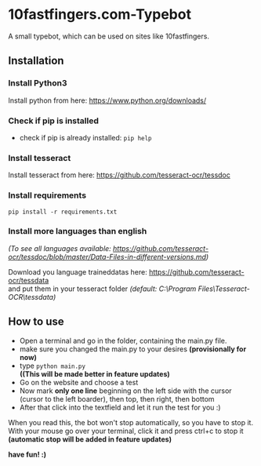 # 10fastfingers.com-Typebot

A small typebot, which can be used on sites like 10fastfingers.

## Installation

### Install Python3

Install python from here: https://www.python.org/downloads/

### Check if pip is installed

* check if pip is already installed: `pip help`

### Install tesseract

Install tesseract from here: https://github.com/tesseract-ocr/tessdoc

### Install requirements

` pip install -r requirements.txt `

### Install more languages than english

*(To see all languages available: https://github.com/tesseract-ocr/tessdoc/blob/master/Data-Files-in-different-versions.md)*

Download you language traineddatas here: https://github.com/tesseract-ocr/tessdata  
and put them in your tesseract folder *(default: C:\Program Files\Tesseract-OCR\tessdata)*

## How to use

* Open a terminal and go in the folder, containing the main.py file.  
* make sure you changed the main.py to your desires **(provisionally for now)**
* type `python main.py`  
**((This will be made better in feature updates)**  
* Go on the website and choose a test
* Now mark **only one line** beginning on the left side with the cursor (cursor to the left boarder), then top, then right, then bottom
* After that click into the textfield and let it run the test for you :)

When you read this, the bot won't stop automatically, so you have to stop it.  
With your mouse go over your terminal, click it and press ctrl+c to stop it **(automatic stop will be added in feature updates)**

**have fun! :)**
